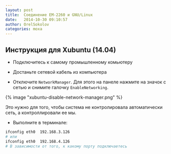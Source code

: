 ```yaml
---
layout: post
title:  Соединение EM-2260 и GNU/Linux
date:   2014-10-30 09:10:57
author: OrelSokolov
categories: moxa
---
```


## Инструкция для Xubuntu (14.04)

* Подключитесь к самому промышленному комьютеру
* Достаньте сетевой кабель из компьютера

* Отключите `NetworkManager`. Для этого на панеле нажмите на значок с сетью и
снимите галочку `EnableNetworking`.

{% image "xubuntu-disable-network-manager.png" %}

Это нужно для того, чтобы система не контролировала
автоматически сеть, а контроллировали ее мы.

* Выполните в терминале:

```bash
ifconfig eth0  192.168.3.126
# или
ifconfig eth0  192.168.4.126
# В зависимости от того, к какому порту подключаетесь
```

